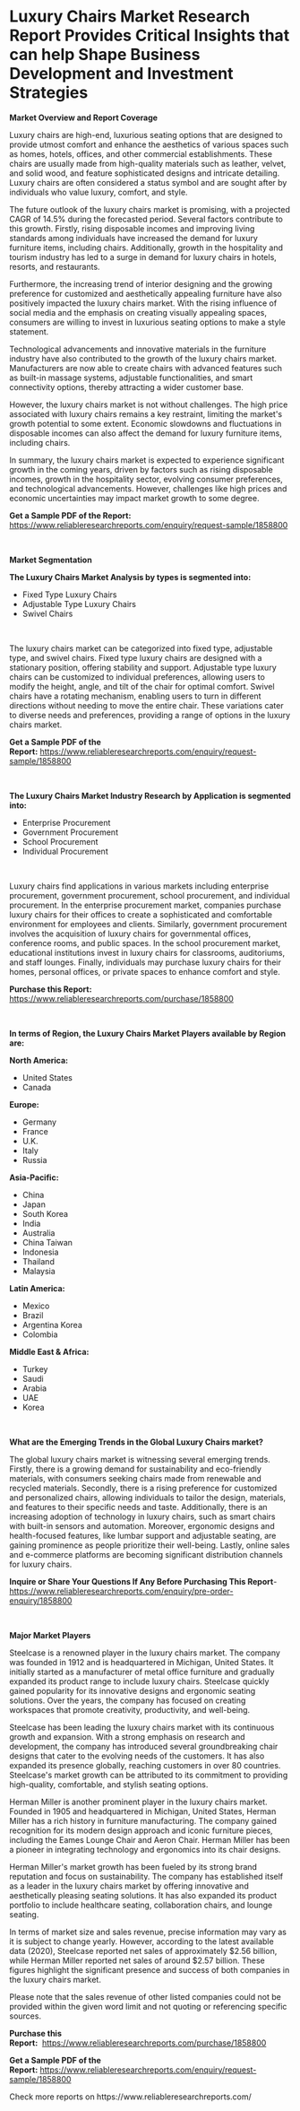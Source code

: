 <p><h1>Luxury Chairs Market Research Report Provides Critical Insights that can help Shape Business Development and Investment Strategies</h1></p><p><strong>Market Overview and Report Coverage</strong></p>
<p><p>Luxury chairs are high-end, luxurious seating options that are designed to provide utmost comfort and enhance the aesthetics of various spaces such as homes, hotels, offices, and other commercial establishments. These chairs are usually made from high-quality materials such as leather, velvet, and solid wood, and feature sophisticated designs and intricate detailing. Luxury chairs are often considered a status symbol and are sought after by individuals who value luxury, comfort, and style.</p><p>The future outlook of the luxury chairs market is promising, with a projected CAGR of 14.5% during the forecasted period. Several factors contribute to this growth. Firstly, rising disposable incomes and improving living standards among individuals have increased the demand for luxury furniture items, including chairs. Additionally, growth in the hospitality and tourism industry has led to a surge in demand for luxury chairs in hotels, resorts, and restaurants.</p><p>Furthermore, the increasing trend of interior designing and the growing preference for customized and aesthetically appealing furniture have also positively impacted the luxury chairs market. With the rising influence of social media and the emphasis on creating visually appealing spaces, consumers are willing to invest in luxurious seating options to make a style statement.</p><p>Technological advancements and innovative materials in the furniture industry have also contributed to the growth of the luxury chairs market. Manufacturers are now able to create chairs with advanced features such as built-in massage systems, adjustable functionalities, and smart connectivity options, thereby attracting a wider customer base.</p><p>However, the luxury chairs market is not without challenges. The high price associated with luxury chairs remains a key restraint, limiting the market's growth potential to some extent. Economic slowdowns and fluctuations in disposable incomes can also affect the demand for luxury furniture items, including chairs.</p><p>In summary, the luxury chairs market is expected to experience significant growth in the coming years, driven by factors such as rising disposable incomes, growth in the hospitality sector, evolving consumer preferences, and technological advancements. However, challenges like high prices and economic uncertainties may impact market growth to some degree.</p></p>
<p><strong>Get a Sample PDF of the Report:</strong> <a href="https://www.reliableresearchreports.com/enquiry/request-sample/1858800">https://www.reliableresearchreports.com/enquiry/request-sample/1858800</a></p>
<p>&nbsp;</p>
<p><strong>Market Segmentation</strong></p>
<p><strong>The Luxury Chairs Market Analysis by types is segmented into:</strong></p>
<p><ul><li>Fixed Type Luxury Chairs</li><li>Adjustable Type Luxury Chairs</li><li>Swivel Chairs</li></ul></p>
<p>&nbsp;</p>
<p><p>The luxury chairs market can be categorized into fixed type, adjustable type, and swivel chairs. Fixed type luxury chairs are designed with a stationary position, offering stability and support. Adjustable type luxury chairs can be customized to individual preferences, allowing users to modify the height, angle, and tilt of the chair for optimal comfort. Swivel chairs have a rotating mechanism, enabling users to turn in different directions without needing to move the entire chair. These variations cater to diverse needs and preferences, providing a range of options in the luxury chairs market.</p></p>
<p><strong>Get a Sample PDF of the Report:</strong>&nbsp;<a href="https://www.reliableresearchreports.com/enquiry/request-sample/1858800">https://www.reliableresearchreports.com/enquiry/request-sample/1858800</a></p>
<p>&nbsp;</p>
<p><strong>The Luxury Chairs Market Industry Research by Application is segmented into:</strong></p>
<p><ul><li>Enterprise Procurement</li><li>Government Procurement</li><li>School Procurement</li><li>Individual Procurement</li></ul></p>
<p>&nbsp;</p>
<p><p>Luxury chairs find applications in various markets including enterprise procurement, government procurement, school procurement, and individual procurement. In the enterprise procurement market, companies purchase luxury chairs for their offices to create a sophisticated and comfortable environment for employees and clients. Similarly, government procurement involves the acquisition of luxury chairs for governmental offices, conference rooms, and public spaces. In the school procurement market, educational institutions invest in luxury chairs for classrooms, auditoriums, and staff lounges. Finally, individuals may purchase luxury chairs for their homes, personal offices, or private spaces to enhance comfort and style.</p></p>
<p><strong>Purchase this Report:</strong>&nbsp; <a href="https://www.reliableresearchreports.com/purchase/1858800">https://www.reliableresearchreports.com/purchase/1858800</a></p>
<p>&nbsp;</p>
<p><strong>In terms of Region, the Luxury Chairs Market Players available by Region are:</strong></p>
<p>
    <p> <strong> North America: </strong>
        <ul>
            <li>United States</li>
            <li>Canada</li>
        </ul>
        </p> 
    <p> <strong> Europe: </strong>
        <ul>
            <li>Germany</li>
            <li>France</li>
            <li>U.K.</li>
            <li>Italy</li>
            <li>Russia</li>
        </ul>
        </p> 
    <p> <strong> Asia-Pacific: </strong>
        <ul>
            <li>China</li>
            <li>Japan</li>
            <li>South Korea</li>
            <li>India</li>
            <li>Australia</li>
            <li>China Taiwan</li>
            <li>Indonesia</li>
            <li>Thailand</li>
            <li>Malaysia</li>
        </ul>
        </p> 
    <p> <strong> Latin America: </strong>
        <ul>
            <li>Mexico</li>
            <li>Brazil</li>
            <li>Argentina Korea</li>
            <li>Colombia</li>
        </ul>
        </p> 
    <p> <strong> Middle East & Africa: </strong>
        <ul>
            <li>Turkey</li>
            <li>Saudi</li>
            <li>Arabia</li>
            <li>UAE</li>
            <li>Korea</li>
        </ul>
    </p>
    </p>
<p>&nbsp;</p>
<p><strong>What are the Emerging Trends in the Global Luxury Chairs market?</strong></p>
<p><p>The global luxury chairs market is witnessing several emerging trends. Firstly, there is a growing demand for sustainability and eco-friendly materials, with consumers seeking chairs made from renewable and recycled materials. Secondly, there is a rising preference for customized and personalized chairs, allowing individuals to tailor the design, materials, and features to their specific needs and taste. Additionally, there is an increasing adoption of technology in luxury chairs, such as smart chairs with built-in sensors and automation. Moreover, ergonomic designs and health-focused features, like lumbar support and adjustable seating, are gaining prominence as people prioritize their well-being. Lastly, online sales and e-commerce platforms are becoming significant distribution channels for luxury chairs.</p></p>
<p><strong>Inquire or Share Your Questions If Any Before Purchasing This Report</strong>- <a href="https://www.reliableresearchreports.com/enquiry/pre-order-enquiry/1858800">https://www.reliableresearchreports.com/enquiry/pre-order-enquiry/1858800</a></p>
<p>&nbsp;</p>
<p><strong>Major Market Players</strong></p>
<p><p>Steelcase is a renowned player in the luxury chairs market. The company was founded in 1912 and is headquartered in Michigan, United States. It initially started as a manufacturer of metal office furniture and gradually expanded its product range to include luxury chairs. Steelcase quickly gained popularity for its innovative designs and ergonomic seating solutions. Over the years, the company has focused on creating workspaces that promote creativity, productivity, and well-being.</p><p>Steelcase has been leading the luxury chairs market with its continuous growth and expansion. With a strong emphasis on research and development, the company has introduced several groundbreaking chair designs that cater to the evolving needs of the customers. It has also expanded its presence globally, reaching customers in over 80 countries. Steelcase's market growth can be attributed to its commitment to providing high-quality, comfortable, and stylish seating options.</p><p>Herman Miller is another prominent player in the luxury chairs market. Founded in 1905 and headquartered in Michigan, United States, Herman Miller has a rich history in furniture manufacturing. The company gained recognition for its modern design approach and iconic furniture pieces, including the Eames Lounge Chair and Aeron Chair. Herman Miller has been a pioneer in integrating technology and ergonomics into its chair designs.</p><p>Herman Miller's market growth has been fueled by its strong brand reputation and focus on sustainability. The company has established itself as a leader in the luxury chairs market by offering innovative and aesthetically pleasing seating solutions. It has also expanded its product portfolio to include healthcare seating, collaboration chairs, and lounge seating.</p><p>In terms of market size and sales revenue, precise information may vary as it is subject to change yearly. However, according to the latest available data (2020), Steelcase reported net sales of approximately $2.56 billion, while Herman Miller reported net sales of around $2.57 billion. These figures highlight the significant presence and success of both companies in the luxury chairs market.</p><p>Please note that the sales revenue of other listed companies could not be provided within the given word limit and not quoting or referencing specific sources.</p></p>
<p><strong>Purchase this Report:</strong>&nbsp;&nbsp;<a href="https://www.reliableresearchreports.com/purchase/1858800">https://www.reliableresearchreports.com/purchase/1858800</a></p>
<p></p>
<p><strong>Get a Sample PDF of the Report:</strong>&nbsp;<a href="https://www.reliableresearchreports.com/enquiry/request-sample/1858800">https://www.reliableresearchreports.com/enquiry/request-sample/1858800</a></p>
<p>Check more reports on https://www.reliableresearchreports.com/</p>